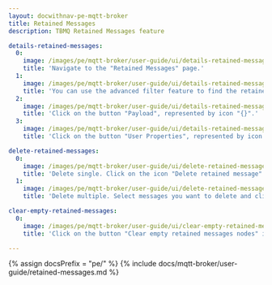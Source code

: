```yaml
---
layout: docwithnav-pe-mqtt-broker
title: Retained Messages
description: TBMQ Retained Messages feature

details-retained-messages:
  0:
    image: /images/pe/mqtt-broker/user-guide/ui/details-retained-messages-1.png
    title: 'Navigate to the "Retained Messages" page.'
  1:
    image: /images/pe/mqtt-broker/user-guide/ui/details-retained-messages-2.png
    title: 'You can use the advanced filter feature to find the retained messages.'
  2:
    image: /images/pe/mqtt-broker/user-guide/ui/details-retained-messages-3.png
    title: 'Click on the button "Payload", represented by icon "{}".'
  3:
    image: /images/pe/mqtt-broker/user-guide/ui/details-retained-messages-4.png
    title: 'Click on the button "User Properties", represented by icon "[]".'

delete-retained-messages:
  0:
    image: /images/pe/mqtt-broker/user-guide/ui/delete-retained-messages-1.png
    title: 'Delete single. Click on the icon "Delete retained message" and confirm action.'
  1:
    image: /images/pe/mqtt-broker/user-guide/ui/delete-retained-messages-2.png
    title: 'Delete multiple. Select messages you want to delete and click on the "Delete" icon in the top right corner.'

clear-empty-retained-messages:
  0:
    image: /images/pe/mqtt-broker/user-guide/ui/clear-empty-retained-messages-1.png
    title: 'Click on the button "Clear empty retained messages nodes" in the top right corner. To confirm click on the button "Yes".'

---
```


{% assign docsPrefix = "pe/" %}
{% include docs/mqtt-broker/user-guide/retained-messages.md %}
